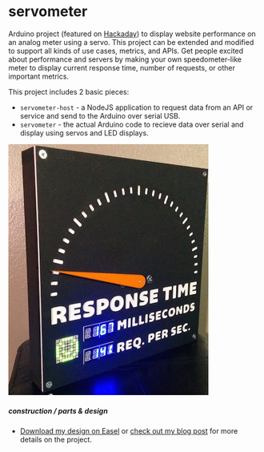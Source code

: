 servometer
==========

Arduino project (featured on [Hackaday](http://hackaday.com/2014/12/24/website-response-thingy/)) to display website performance on an analog meter using a servo. This project can be extended and modified to support all kinds of use cases, metrics, and APIs. Get people excited about performance and servers by making your own speedometer-like meter to display current response time, number of requests, or other important metrics.

This project includes 2 basic pieces:

* `servometer-host` - a NodeJS application to request data from an API or service and send to the Arduino over serial USB.
* `servometer` - the actual Arduino code to recieve data over serial and display using servos and LED displays.

![](img/meter.jpg)

##### construction / parts & design
- [Download my design on Easel](https://www.inventables.com/projects/website-response-time-meter) or [check out my blog post](http://www.jacobquatier.com/posts/2014/12/01/the-meter/) for more details on the project.
